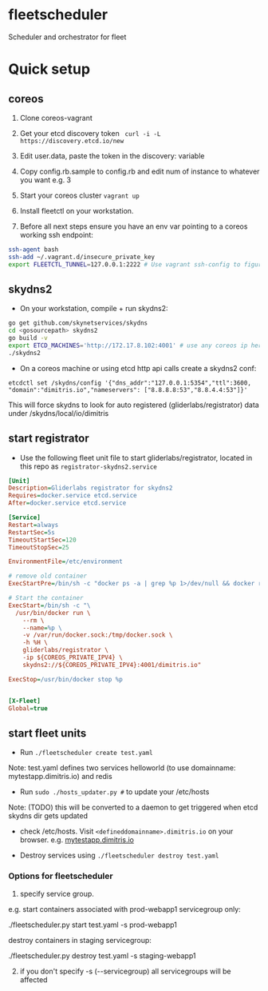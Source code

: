 # fleetscheduler
Scheduler and orchestrator for fleet

# Quick setup

## coreos

1. Clone coreos-vagrant

2. Get your etcd discovery token ` curl -i -L https://discovery.etcd.io/new`

3. Edit user.data, paste the token in the discovery: variable

4. Copy config.rb.sample to config.rb and edit num of instance to whatever you want e.g. 3

5. Start your coreos cluster `vagrant up`

6. Install fleetctl on your workstation.

7. Before all next steps ensure you have an env var pointing to a coreos working ssh endpoint:

```bash
ssh-agent bash
ssh-add ~/.vagrant.d/insecure_private_key
export FLEETCTL_TUNNEL=127.0.0.1:2222 # Use vagrant ssh-config to figure out the ip:port for any coreos vm
```

## skydns2

* On your workstation, compile + run skydns2:

```bash
go get github.com/skynetservices/skydns
cd <gosourcepath> skydns2
go build -v
export ETCD_MACHINES='http://172.17.8.102:4001' # use any coreos ip here
./skydns2
```

* On a coreos machine or using etcd http api calls create a skydns2 conf:

```
etcdctl set /skydns/config '{"dns_addr":"127.0.0.1:5354","ttl":3600, "domain":"dimitris.io","nameservers": ["8.8.8.8:53","8.8.4.4:53"]}'
```

This will force skydns to look for auto registered (gliderlabs/registrator) data under /skydns/local/io/dimitris

## start registrator

* Use the following fleet unit file to start gliderlabs/registrator, located in this repo as `registrator-skydns2.service`

```ini
[Unit]
Description=Gliderlabs registrator for skydns2
Requires=docker.service etcd.service
After=docker.service etcd.service

[Service]
Restart=always
RestartSec=5s
TimeoutStartSec=120
TimeoutStopSec=25

EnvironmentFile=/etc/environment

# remove old container
ExecStartPre=/bin/sh -c "docker ps -a | grep %p 1>/dev/null && docker rm %p || true"

# Start the container
ExecStart=/bin/sh -c "\
  /usr/bin/docker run \
    --rm \
    --name=%p \
    -v /var/run/docker.sock:/tmp/docker.sock \
    -h %H \
    gliderlabs/registrator \
    -ip ${COREOS_PRIVATE_IPV4} \
    skydns2://${COREOS_PRIVATE_IPV4}:4001/dimitris.io"

ExecStop=/usr/bin/docker stop %p


[X-Fleet]
Global=true
```

## start fleet units
* Run `./fleetscheduler create test.yaml`

Note: test.yaml defines two services helloworld (to use domainname: mytestapp.dimitris.io) and redis

* Run `sudo ./hosts_updater.py #` to update your /etc/hosts

Note: (TODO) this will be converted to a daemon to get triggered when etcd skydns dir gets updated

* check /etc/hosts. Visit `<defineddomainname>.dimitris.io` on your browser. e.g. [mytestapp.dimitris.io](http://mytestapp.dimitris.io)

* Destroy services using `./fleetscheduler destroy test.yaml`

### Options for fleetscheduler

1. specify service group.

e.g. start containers associated with prod-webapp1 servicegroup only:

./fleetscheduler.py start test.yaml -s prod-webapp1

destroy containers in staging servicegroup:

./fleetscheduler.py destroy test.yaml -s staging-webapp1

2. if you don't specify -s (--servicegroup) all servicegroups will be affected

